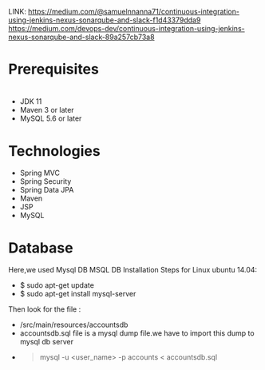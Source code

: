 LINK:
https://medium.com/@samuelnnanna71/continuous-integration-using-jenkins-nexus-sonarqube-and-slack-f1d43379dda9
https://medium.com/devops-dev/continuous-integration-using-jenkins-nexus-sonarqube-and-slack-89a257cb73a8

# Prerequisites
#
- JDK 11
- Maven 3 or later
- MySQL 5.6 or later

# Technologies 
- Spring MVC
- Spring Security
- Spring Data JPA
- Maven
- JSP
- MySQL
# Database
Here,we used Mysql DB 
MSQL DB Installation Steps for Linux ubuntu 14.04:
- $ sudo apt-get update
- $ sudo apt-get install mysql-server

Then look for the file :
- /src/main/resources/accountsdb
- accountsdb.sql file is a mysql dump file.we have to import this dump to mysql db server
- > mysql -u <user_name> -p accounts < accountsdb.sql


